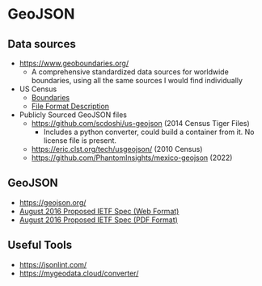 # GeoJSON

## Data sources
- https://www.geoboundaries.org/
  - A comprehensive standardized data sources for worldwide boundaries, using all the same sources I would find individually
- US Census
  - [Boundaries](https://www.census.gov/geographies/mapping-files/time-series/geo/cartographic-boundary.html)
  - [File Format Description](https://www.census.gov/programs-surveys/geography/technical-documentation/naming-convention/cartographic-boundary-file.html)
- Publicly Sourced GeoJSON files
  - https://github.com/scdoshi/us-geojson (2014 Census Tiger Files)
    - Includes a python converter, could build a container from it. No license file is present.
  - https://eric.clst.org/tech/usgeojson/ (2010 Census)
  - https://github.com/PhantomInsights/mexico-geojson (2022)

## GeoJSON
- https://geojson.org/
- [August 2016 Proposed IETF Spec (Web Format)](https://datatracker.ietf.org/doc/html/rfc7946)
- [August 2016 Proposed IETF Spec (PDF Format)](https://www.rfc-editor.org/rfc/pdfrfc/rfc7946.txt.pdf)

## Useful Tools
- https://jsonlint.com/
- https://mygeodata.cloud/converter/
